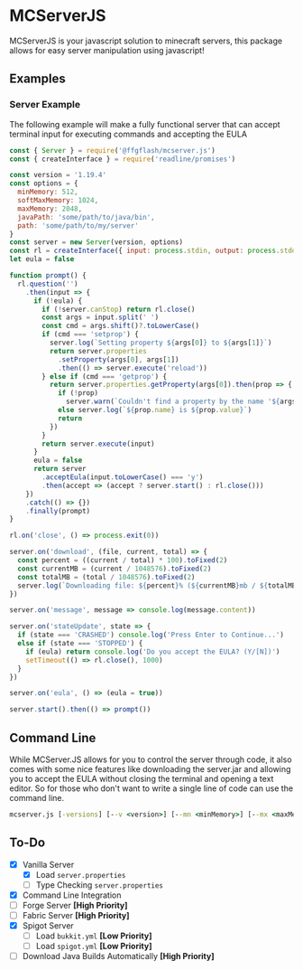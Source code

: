 # MCServerJS

MCServerJS is your javascript solution to minecraft servers, this package allows for easy server manipulation using javascript!

## Examples

### Server Example

The following example will make a fully functional server that can accept terminal input for executing commands and accepting the EULA

```js
const { Server } = require('@ffgflash/mcserver.js')
const { createInterface } = require('readline/promises')

const version = '1.19.4'
const options = {
  minMemory: 512,
  softMaxMemory: 1024,
  maxMemory: 2048,
  javaPath: 'some/path/to/java/bin',
  path: 'some/path/to/my/server'
}
const server = new Server(version, options)
const rl = createInterface({ input: process.stdin, output: process.stdout })
let eula = false

function prompt() {
  rl.question('')
    .then(input => {
      if (!eula) {
        if (!server.canStop) return rl.close()
        const args = input.split(' ')
        const cmd = args.shift()?.toLowerCase()
        if (cmd === 'setprop') {
          server.log(`Setting property ${args[0]} to ${args[1]}`)
          return server.properties
            .setProperty(args[0], args[1])
            .then(() => server.execute('reload'))
        } else if (cmd === 'getprop') {
          return server.properties.getProperty(args[0]).then(prop => {
            if (!prop)
              server.warn(`Couldn't find a property by the name '${args[0]}'`)
            else server.log(`${prop.name} is ${prop.value}`)
            return
          })
        }
        return server.execute(input)
      }
      eula = false
      return server
        .acceptEula(input.toLowerCase() === 'y')
        .then(accept => (accept ? server.start() : rl.close()))
    })
    .catch(() => {})
    .finally(prompt)
}

rl.on('close', () => process.exit(0))

server.on('download', (file, current, total) => {
  const percent = ((current / total) * 100).toFixed(2)
  const currentMB = (current / 1048576).toFixed(2)
  const totalMB = (total / 1048576).toFixed(2)
  server.log(`Downloading file: ${percent}% (${currentMB}mb / ${totalMB}mb)`)
})

server.on('message', message => console.log(message.content))

server.on('stateUpdate', state => {
  if (state === 'CRASHED') console.log('Press Enter to Continue...')
  else if (state === 'STOPPED') {
    if (eula) return console.log('Do you accept the EULA? (Y/[N])')
    setTimeout(() => rl.close(), 1000)
  }
})

server.on('eula', () => (eula = true))

server.start().then(() => prompt())
```

## Command Line

While MCServer.JS allows for you to control the server through code, it also comes with some nice features like downloading the server.jar and allowing you to accept the EULA without closing the terminal and opening a text editor. So for those who don't want to write a single line of code can use the command line.

```bat
mcserver.js [-versions] [--v <version>] [--mn <minMemory>] [--mx <maxMemory>] [--smx <softMaxMemory>] [--java <javaPath>] [--path <path>] [path]
```

## To-Do

- [x] Vanilla Server
  - [x] Load `server.properties`
  - [ ] Type Checking `server.properties`
- [x] Command Line Integration
- [ ] Forge Server **[High Priority]**
- [ ] Fabric Server **[High Priority]**
- [x] Spigot Server
  - [ ] Load `bukkit.yml` **[Low Priority]**
  - [ ] Load `spigot.yml` **[Low Priority]**
- [ ] Download Java Builds Automatically **[High Priority]**
